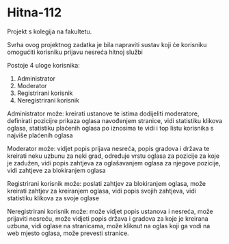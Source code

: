 # Hitna-112
Projekt s kolegija na fakultetu.

Svrha ovog projektnog zadatka je bila napraviti sustav koji će korisniku omogućiti korisniku prijavu nesreća hitnoj službi

Postoje 4 uloge korisnika:
1. Administrator
2. Moderator
3. Registrirani korisnik
4. Neregistrirani korisnik

Administrator može: kreirati ustanove te istima dodijeliti moderatore, definirati pozicijre prikaza oglasa navođenjem stranice, vidi statistiku klikova oglasa, statistiku plaćenih oglasa po iznosima te vidi i top listu korisnika s najviše plaćenih oglasa

Moderator može: vidjet popis prijava nesreća, popis gradova i država te kreirati neku uzbunu za neki grad, određuje vrstu oglasa za pozicije za koje je zadužen, vidi popis zahtjeva za oglašavanjem oglasa za njegove pozicije, vidi zahtjeve za blokiranjem oglasa

Registrirani korisnik može: poslati zahtjev za blokiranjem oglasa, može kreirati zahtjev za kreiranjem oglasa, vidi popis svojih zahtjeva, vidi statistiku klikova za svoje oglase

Neregistrirani korisnik može: može vidjet popis ustanova i nesreća, može prijaviti nesreću, može vidjeti popis država i gradova za koje je kreirana uzbuna, vidi oglase na stranicama, može kliknut na oglas koji ga vodi na web mjesto oglasa, može prevesti stranice.
